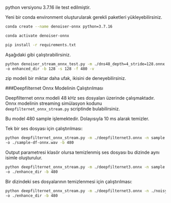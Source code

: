 python versiyonu 3.7.16 ile test edilmiştir. 

Yeni bir conda environment oluşturularak gerekli paketleri yükleyebilirsiniz.

```bash
conda create --name denoiser-onnx python=3.7.16

conda activate denoiser-onnx

pip install -r requirements.txt
```

Aşağıdaki gibi çalıştırabilirsiniz.

```bash
python denoiser_stream_onnx_test.py -m ./dns48_depth=4_stride=128.onnx -n audio-wav-16k 
-o enhanced_dir -b 128 -s 128 -f 480 -v
```

zip modeli bir miktar daha ufak, ikisini de deneyebilirsiniz.


###Deepfilternet Onnx Modelinin Çalıştırılması

Deepfilternet onnx modeli 48 kHz ses dosyaları üzerinde çalışmaktadır. 
Onnx modelinin streaming simülasyon kodunu `deepfilternet_onnx_stream.py` 
scriptinde bulabilirsiniz. 

Bu model 480 sample işlemektedir. Dolayısıyla 10 ms alarak temizler.

Tek bir ses dosyası için çalıştırılması:

```bash
python deepfilternet_onnx_stream.py -m ./deepfilternet3.onnx -n sample.wav
-o ./sample-df-onnx.wav -b 480 
```

Output parametresi klasör olursa temizlenmiş ses dosyası 
bu dizinde aynı isimle oluşturulur.
```bash
python deepfilternet_onnx_stream.py -m ./deepfilternet3.onnx -n sample.wav
-o ./enhance_dir -b 480 
```

Bir dizindeki ses dosyalarının temizlenmesi için çalıştırılması:

```bash
python deepfilternet_onnx_stream.py -m ./deepfilternet3.onnx -n ./noisy_dir
-o ./enhance_dir -b 480 
```